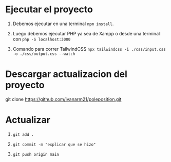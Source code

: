 

# Ejecutar el proyecto

1. Debemos ejecutar en una terminal ```npm install```.

2. Luego debemos ejecutar PHP ya sea de Xampp o desde una terminal con ````php -S localhost:3000````

3. Comando para correr TailwindCSS ```npx tailwindcss -i ./css/input.css -o ./css/output.css --watch```

# Descargar actualizacion del proyecto

git clone https://github.com/ivanarm21/poleposition.git

# Actualizar

1. ```git add .```

2. ```git commit -m "explicar que se hizo"```

3. ```git push origin main```
